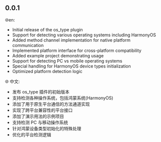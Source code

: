 ## 0.0.1

🌐en:

- Initial release of the os_type plugin
- Support for detecting various operating systems including HarmonyOS
- Added method channel implementation for native platform communication
- Implemented platform interface for cross-platform compatibility
- Added example project demonstrating usage
- Support for detecting PC vs mobile operating systems
- Special handling for HarmonyOS device types initialization
- Optimized platform detection logic

🌐 中文:

- 发布 os_type 插件的初始版本
- 支持检测各种操作系统，包括鸿蒙系统(HarmonyOS)
- 添加了用于原生平台通信的方法通道实现
- 实现了跨平台兼容性的平台接口
- 添加了演示用法的示例项目
- 支持检测 PC 与移动操作系统
- 针对鸿蒙设备类型初始化的特殊处理
- 优化的平台检测逻辑
